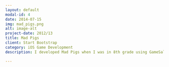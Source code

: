```yaml
---
layout: default
modal-id: 4
date: 2014-07-15
img: mad_pigs.png
alt: image-alt
project-date: 2012/13
title: Mad Pigs
client: Start Bootstrap
category: iOS Game Development
description: I developed Mad Pigs when I was in 8th grade using GameSalad which is a platform that doesn't strictly use code. It took me 6 months from start to finish and made it onto the App Store. In terms of code, this project is relatively unimpressive, but it was my first experience taking on a project that–at the time–was massive. Unfortunately I took it down after only a year of being up. I made a small Weebly website for it back in the day... you can check it out at jackmcgrawapps.com

---
```

